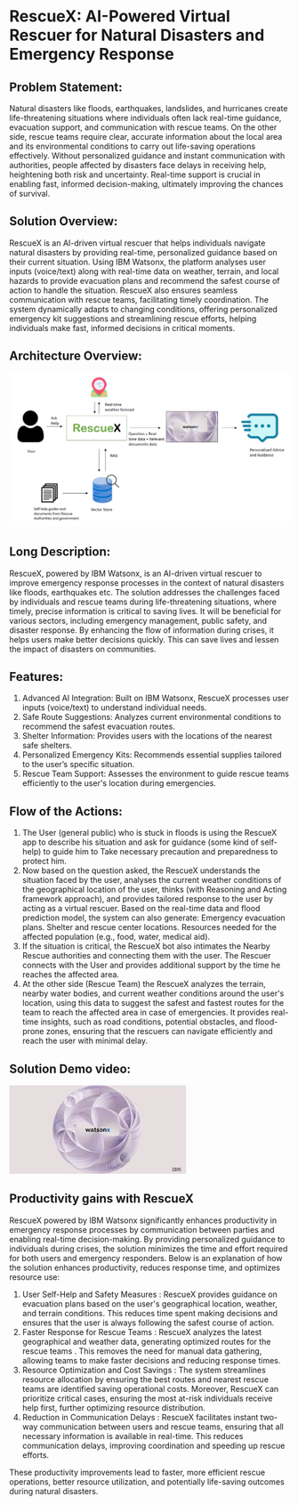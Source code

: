 # RescueX: AI-Powered Virtual Rescuer for Natural Disasters and Emergency Response


## Problem Statement:
Natural disasters like floods, earthquakes, landslides, and hurricanes create life-threatening situations where individuals often lack real-time guidance, evacuation support, and communication with rescue teams. On the other side, rescue teams require clear, accurate information about the local area and its environmental conditions to carry out life-saving operations effectively. Without personalized guidance and instant communication with authorities, people affected by disasters face delays in receiving help, heightening both risk and uncertainty. Real-time support is crucial in enabling fast, informed decision-making, ultimately improving the chances of survival.


## Solution Overview:
RescueX is an AI-driven virtual rescuer that helps individuals navigate natural disasters by providing real-time, personalized guidance based on their current situation. Using IBM Watsonx, the platform analyses user inputs (voice/text) along with real-time data on weather, terrain, and local hazards to provide evacuation plans and recommend the safest course of action to handle the situation. RescueX also ensures seamless communication with rescue teams, facilitating timely coordination. The system dynamically adapts to changing conditions, offering personalized emergency kit suggestions and streamlining rescue efforts, helping individuals make fast, informed decisions in critical moments. 


## Architecture Overview:

![Architecture](./images/arch.jpeg)

## Long Description:

RescueX, powered by IBM Watsonx, is an AI-driven virtual rescuer to improve emergency response processes in the context of natural disasters like floods, earthquakes etc. The solution addresses the challenges faced by individuals and rescue teams during life-threatening situations, where timely, precise information is critical to saving lives.
It will be beneficial for various sectors, including emergency management, public safety, and disaster response. By enhancing the flow of information during crises, it helps users make better decisions quickly. This can save lives and lessen the impact of disasters on communities.

## Features:

1. Advanced AI Integration: Built on IBM Watsonx, RescueX processes user inputs (voice/text) to understand individual needs.
2. Safe Route Suggestions: Analyzes current environmental conditions to recommend the safest evacuation routes.
3. Shelter Information: Provides users with the locations of the nearest safe shelters.
4. Personalized Emergency Kits: Recommends essential supplies tailored to the user’s specific situation.
5. Rescue Team Support: Assesses the environment to guide rescue teams efficiently to the user's location during emergencies.
   
## Flow of the Actions: 

1. The User (general public) who is stuck in floods is using the RescueX app to describe his situation and ask for guidance (some kind of self-help) to guide him to Take necessary precaution and preparedness to protect him. 
2. Now based on the question asked, the RescueX understands the situation faced by the user, analyses the current weather conditions of the geographical location of the user, thinks (with Reasoning and Acting framework approach), and provides tailored response to the user by acting as a virtual rescuer. Based on the real-time data and flood prediction model, the system can also generate: Emergency evacuation plans. Shelter and rescue center locations. Resources needed for the affected population (e.g., food, water, medical aid).
3. If the situation is critical, the RescueX bot also intimates the Nearby Rescue authorities and connecting them with the user. The Rescuer connects with the User and provides additional support by the time he reaches the affected area.
4. At the other side (Rescue Team) the RescueX analyzes the terrain, nearby water bodies, and current weather conditions around the user's location, using this data to suggest the safest and fastest routes for the team to reach the affected area in case of emergencies. It provides real-time insights, such as road conditions, potential obstacles, and flood-prone zones, ensuring that the rescuers can navigate efficiently and reach the user with minimal delay.

## Solution Demo video:

[![Watch the video](./images/thumnail.jpeg)](https://www.youtube.com/watch?v=xuvUZ8kThCw)


## Productivity gains with RescueX

RescueX  powered by IBM Watsonx significantly enhances productivity in emergency response processes by communication between parties and enabling real-time decision-making. By providing personalized guidance to individuals during crises, the solution minimizes the time and effort required for both users and emergency responders.
Below is an explanation of how the solution enhances productivity, reduces response time, and optimizes resource use:

1. User Self-Help and Safety Measures : RescueX provides guidance on evacuation plans based on the user's geographical location, weather, and terrain conditions. This reduces time spent making decisions and ensures that the user is always following the safest course of action.
2. Faster Response for Rescue Teams : RescueX analyzes the latest geographical and weather data, generating optimized routes for the rescue teams . This removes the need for manual data gathering, allowing teams to make faster decisions and reducing response times.
3. Resource Optimization and Cost Savings : The system streamlines resource allocation by ensuring the best routes and nearest rescue teams are identified saving operational costs. Moreover, RescueX can prioritize critical cases, ensuring the most at-risk individuals receive help first, further optimizing resource distribution.
4. Reduction in Communication Delays : RescueX facilitates instant two-way communication between users and rescue teams, ensuring that all necessary information is available in real-time. This reduces communication delays, improving coordination and speeding up rescue efforts.

These productivity improvements lead to faster, more efficient rescue operations, better resource utilization, and potentially life-saving outcomes during natural disasters.


